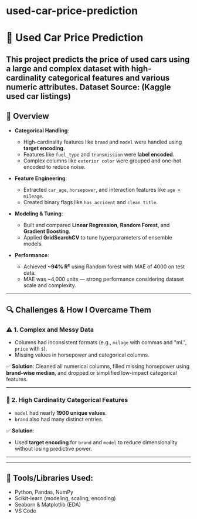 # used-car-price-prediction
# 🚗 Used Car Price Prediction

This project predicts the price of used cars using a large and complex dataset with high-cardinality categorical features and various numeric attributes.
Dataset Source: (Kaggle used car listings)
---

## 📌 Overview

- **Categorical Handling**:  
  - High-cardinality features like `brand` and `model` were handled using **target encoding**.  
  - Features like `fuel_type` and `transmission` were **label encoded**.  
  - Complex columns like `exterior color` were grouped and one-hot encoded to reduce noise.

- **Feature Engineering**:  
  - Extracted `car_age`, `horsepower`, and interaction features like `age × mileage`.  
  - Created binary flags like `has_accident` and `clean_title`.

- **Modeling & Tuning**:  
  - Built and compared **Linear Regression**, **Random Forest**, and **Gradient Boosting**.  
  - Applied **GridSearchCV** to tune hyperparameters of ensemble models.

- **Performance**:  
  - Achieved **~94% R²** using Random forest with MAE of 4000 on test data.  
  - MAE was ~4,000 units — strong performance considering dataset scale and complexity.
 
---

## 🔍 Challenges & How I Overcame Them

### ⚠️ 1. Complex and Messy Data
- Columns had inconsistent formats (e.g., `milage` with commas and "mi.", `price` with `$`).
- Missing values in horsepower and categorical columns.

✅ **Solution**: Cleaned all numerical columns, filled missing horsepower using **brand-wise median**, and dropped or simplified low-impact categorical features.

---

### 🔁 2. High Cardinality Categorical Features
- `model` had nearly **1900 unique values**.
- `brand` also had many distinct entries.

✅ **Solution**:  
- Used **target encoding** for `brand` and `model` to reduce dimensionality without losing predictive power.

---

---
## 🚀 Tools/Libraries Used:

- Python, Pandas, NumPy
- Scikit-learn (modeling, scaling, encoding)
- Seaborn & Matplotlib (EDA)
- VS Code
